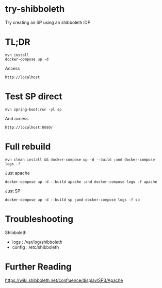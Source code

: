 # try-shibboleth

Try creating an SP using an shibboleth IDP

# TL;DR

    mvn install
    docker-compose up -d

Access

    http://localhost

# Test SP direct

    mvn spring-boot:run -pl sp

And access

    http://localhost:8080/

# Full rebuild

    mvn clean install && docker-compose up -d --build ;and docker-compose logs -f

Just apache

    docker-compose up -d --build apache ;and docker-compose logs -f apache

Just SP

    docker-compose up -d --build sp ;and docker-compose logs -f sp

# Troubleshooting

Shibboleth
* logs : /var/log/shibboleth
* config : /etc/shibboleth

# Further Reading

https://wiki.shibboleth.net/confluence/display/SP3/Apache

